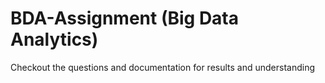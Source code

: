 # BDA-Assignment (Big Data Analytics)
Checkout the questions and documentation for results and understanding 
